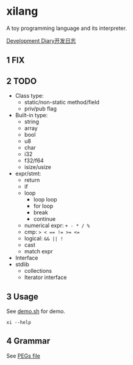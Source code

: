 # xilang

A toy programming language and its interpreter.

[Development Diary开发日志](https://xipotatonium.github.io/2021/04/04/XilangDev0/)

## 1 FIX

## 2 TODO

* Class type:
  * static/non-static method/field
  * priv/pub flag
* Built-in type:
  * string
  * array
  * bool
  * u8
  * char
  * i32
  * f32/f64
  * isize/usize
* expr/stmt:
  * return
  * if
  * loop
    * loop loop
    * for loop
    * break
    * continue
  * numerical expr: `+ - * / %`
  * cmp: `> < == != >= <=`
  * logical: `&& || !`
  * cast
  * match expr
* Interface
* stdlib
  * collections
  * Iterator interface

## 3 Usage

See [demo.sh](demo.sh) for demo.

```
xi --help
```

## 4 Grammar

See [PEGs file](src/lang/parser/grammar.pest)
